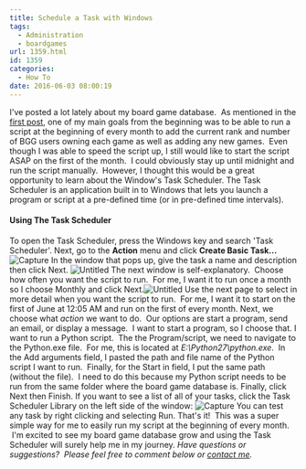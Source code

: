 ```yaml
---
title: Schedule a Task with Windows
tags:
  - Administration
  - boardgames
url: 1359.html
id: 1359
categories:
  - How To
date: 2016-06-03 08:00:19
---
```


I've posted a lot lately about my board game database.  As mentioned in the [first post](/board-game-geek-database/), one of my main goals from the beginning was to be able to run a script at the beginning of every month to add the current rank and number of BGG users owning each game as well as adding any new games.  Even though I was able to speed the script up, I still would like to start the script ASAP on the first of the month.  I could obviously stay up until midnight and run the script manually.  However, I thought this would be a great opportunity to learn about the Window's Task Scheduler. The Task Scheduler is an application built in to Windows that lets you launch a program or script at a pre-defined time (or in pre-defined time intervals).

#### Using The Task Scheduler

To open the Task Scheduler, press the Windows key and search 'Task Scheduler'. Next, go to the **Action** menu and click **Create Basic Task...** ![Capture](/wp-content/uploads/2016/05/Capture-5.jpg) In the window that pops up, give the task a name and description then click Next. ![Untitled](/wp-content/uploads/2016/05/Untitled.png) The next window is self-explanatory.  Choose how often you want the script to run.  For me, I want it to run once a month so I choose Monthly and click Next.![Untitled](/wp-content/uploads/2016/05/Untitled-1.png) Use the next page to select in more detail when you want the script to run.  For me, I want it to start on the first of June at 12:05 AM and run on the first of every month. Next, we choose what _action_ we want to do.  Our options are start a program, send an email, or display a message.  I want to start a program, so I choose that. I want to run a Python script.  The the Program/script, we need to navigate to the Python.exe file.  For me, this is located at _E:\\Python27\\python.exe_.  In the Add arguments field, I pasted the path and file name of the Python script I want to run.  Finally, for the Start in field, I put the same path (without the file).  I need to do this because my Python script needs to be run from the same folder where the board game database is. Finally, click Next then Finish. If you want to see a list of all of your tasks, click the Task Scheduler Library on the left side of the window: ![Capture](/wp-content/uploads/2016/06/Capture.jpg) You can test any task by right clicking and selecting Run. That's it!  This was a super simple way for me to easily run my script at the beginning of every month.  I'm excited to see my board game database grow and using the Task Scheduler will surely help me in my journey. _Have questions or suggestions?  Please feel free to comment below or [contact me](/contact/)._
